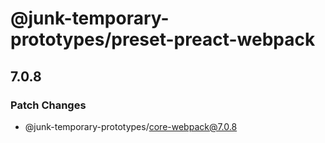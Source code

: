 # @junk-temporary-prototypes/preset-preact-webpack

## 7.0.8

### Patch Changes

- @junk-temporary-prototypes/core-webpack@7.0.8

